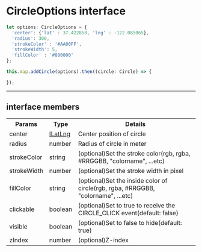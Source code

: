 # CircleOptions interface

```typescript
let options: CircleOptions = {
  'center': {'lat' : 37.422858, 'lng' : -122.085065},
  'radius': 300,
  'strokeColor' : '#AA00FF',
  'strokeWidth': 5,
  'fillColor' : '#880000'
};

this.map.addCircle(options).then((circle: Circle) => {

});
```

------

## interface members

<table>
<tr>
  <th>Params</th>
  <th>Type</th>
  <th>Details</th>
</tr>
<tr>
  <td>center</td>
  <td><a href="ilatlng/README.md">ILatLng</a></td>
  <td>Center position of circle</td>
</tr>
<tr>
  <td>radius</td>
  <td>number</td>
  <td>Radius of circle in meter</td>
</tr>
<tr>
  <td>strokeColor</td>
  <td>string</td>
  <td>(optional)Set the stroke color(rgb, rgba, #RRGGBB, "colorname", ...etc)</td>
</tr>
<tr>
  <td>strokeWidth</td>
  <td>number</td>
  <td>(optional)Set the stroke width in pixel</td>
</tr>
<tr>
  <td>fillColor</td>
  <td>string</td>
  <td>(optional)Set the inside color of circle(rgb, rgba, #RRGGBB, "colorname", ...etc)</td>
</tr>
<tr>
  <td>clickable</td>
  <td>boolean</td>
  <td>(optional)Set to true to receive the CIRCLE_CLICK event(default: false)</td>
</tr>
<tr>
  <td>visible</td>
  <td>boolean</td>
  <td>(optional)Set to false to hide(default: true)</td>
</tr>
<tr>
  <td>zIndex</td>
  <td>number</td>
  <td>(optional)Z-index</td>
</tr>
</table>
